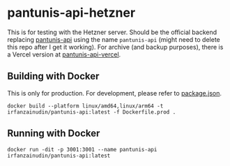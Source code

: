 # pantunis-api-hetzner

This is for testing with the Hetzner server. Should be the official backend replacing [pantunis-api](https://github.com/irfanzainudin/pantunis-api) using the name `pantunis-api` (might need to delete this repo after I get it working). For archive (and backup purposes), there is a Vercel version at [pantunis-api-vercel](https://github.com/irfanzainudin/pantunis-api-vercel).

## Building with Docker

This is only for production. For development, please refer to [package.json](https://github.com/irfanzainudin/pantunis-api/blob/main/package.json).

`docker build --platform linux/amd64,linux/arm64 -t irfanzainudin/pantunis-api:latest -f Dockerfile.prod .`

## Running with Docker

`docker run -dit -p 3001:3001 --name pantunis-api irfanzainudin/pantunis-api:latest`